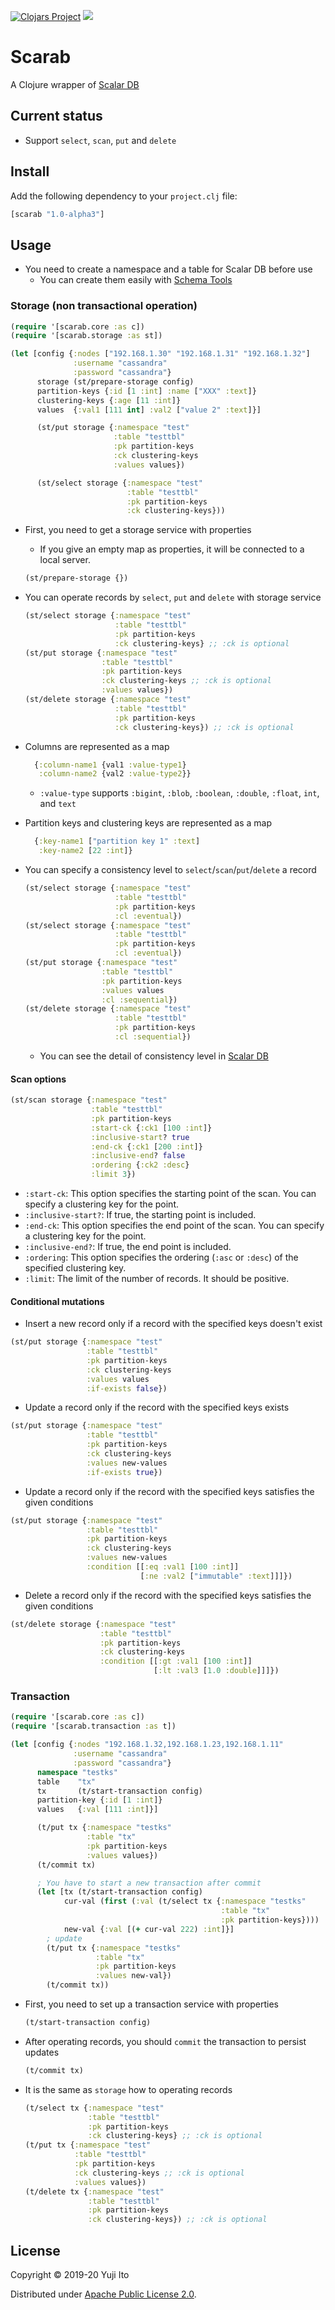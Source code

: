 [![Clojars Project](https://img.shields.io/clojars/v/scarab.svg)](https://clojars.org/scarab)
![](https://github.com/yito88/scarab/workflows/All%20tests/badge.svg)

# Scarab

A Clojure wrapper of [Scalar DB](https://github.com/scalar-labs/scalardb)

## Current status
- Support `select`, `scan`, `put` and `delete`

## Install

Add the following dependency to your `project.clj` file:
```clojure
[scarab "1.0-alpha3"]
```

## Usage

- You need to create a namespace and a table for Scalar DB before use
  - You can create them easily with [Schema Tools](https://github.com/scalar-labs/scalardb/tree/master/tools/schema)

### Storage (non transactional operation)

```clojure
(require '[scarab.core :as c])
(require '[scarab.storage :as st])

(let [config {:nodes ["192.168.1.30" "192.168.1.31" "192.168.1.32"]
              :username "cassandra"
              :password "cassandra"}
      storage (st/prepare-storage config)
      partition-keys {:id [1 :int] :name ["XXX" :text]}
      clustering-keys {:age [11 :int]}
      values  {:val1 [111 int] :val2 ["value 2" :text]}]

      (st/put storage {:namespace "test"
                       :table "testtbl"
                       :pk partition-keys
                       :ck clustering-keys
                       :values values})

      (st/select storage {:namespace "test"
                          :table "testtbl"
                          :pk partition-keys
                          :ck clustering-keys}))
```

- First, you need to get a storage service with properties
  - If you give an empty map as properties, it will be connected to a local server.
  ```clojure
  (st/prepare-storage {})
  ```

- You can operate records by `select`, `put` and `delete` with storage service
  ```clojure
  (st/select storage {:namespace "test"
                      :table "testtbl"
                      :pk partition-keys
                      :ck clustering-keys} ;; :ck is optional
  (st/put storage {:namespace "test"
                   :table "testtbl"
                   :pk partition-keys
                   :ck clustering-keys ;; :ck is optional
                   :values values})
  (st/delete storage {:namespace "test"
                      :table "testtbl"
                      :pk partition-keys
                      :ck clustering-keys}) ;; :ck is optional
  ```

- Columns are represented as a map
  ```clojure
    {:column-name1 {val1 :value-type1}
     :column-name2 {val2 :value-type2}}
  ```
  - `:value-type` supports `:bigint`, `:blob`, `:boolean`, `:double`, `:float`, `int`, and `text`

- Partition keys and clustering keys are represented as a map
  ```clojure
    {:key-name1 ["partition key 1" :text]
     :key-name2 [22 :int]}
  ```

- You can specify a consistency level to `select`/`scan`/`put`/`delete` a record
  ```clojure
  (st/select storage {:namespace "test"
                      :table "testtbl"
                      :pk partition-keys
                      :cl :eventual})
  (st/select storage {:namespace "test"
                      :table "testtbl"
                      :pk partition-keys
                      :cl :eventual})
  (st/put storage {:namespace "test"
                   :table "testtbl"
                   :pk partition-keys
                   :values values
                   :cl :sequential})
  (st/delete storage {:namespace "test"
                      :table "testtbl"
                      :pk partition-keys
                      :cl :sequential})
  ```
  - You can see the detail of consistency level in [Scalar DB](https://scalar-labs.github.io/scalardb/javadoc/com/scalar/database/api/Consistency.html)

#### Scan options
```clojure
(st/scan storage {:namespace "test"
                  :table "testtbl"
                  :pk partition-keys
                  :start-ck {:ck1 [100 :int]}
                  :inclusive-start? true
                  :end-ck {:ck1 [200 :int]}
                  :inclusive-end? false
                  :ordering {:ck2 :desc}
                  :limit 3})
```
- `:start-ck`: This option specifies the starting point of the scan. You can specify a clustering key for the point.
- `:inclusive-start?`: If true, the starting point is included.
- `:end-ck`: This option specifies the end point of the scan. You can specify a clustering key for the point.
- `:inclusive-end?`: If true, the end point is included.
- `:ordering`: This option specifies the ordering (`:asc` or `:desc`) of the specified clustering key.
- `:limit`: The limit of the number of records. It should be positive.

#### Conditional mutations
- Insert a new record only if a record with the specified keys doesn't exist
```clojure
(st/put storage {:namespace "test"
                 :table "testtbl"
                 :pk partition-keys
                 :ck clustering-keys
                 :values values
                 :if-exists false})
```

- Update a record only if the record with the specified keys exists
```clojure
(st/put storage {:namespace "test"
                 :table "testtbl"
                 :pk partition-keys
                 :ck clustering-keys
                 :values new-values
                 :if-exists true})
```

- Update a record only if the record with the specified keys satisfies the given conditions
```clojure
(st/put storage {:namespace "test"
                 :table "testtbl"
                 :pk partition-keys
                 :ck clustering-keys
                 :values new-values
                 :condition [[:eq :val1 [100 :int]]
                             [:ne :val2 ["immutable" :text]]]})
```

- Delete a record only if the record with the specified keys satisfies the given conditions
```clojure
(st/delete storage {:namespace "test"
                    :table "testtbl"
                    :pk partition-keys
                    :ck clustering-keys
                    :condition [[:gt :val1 [100 :int]]
                                [:lt :val3 [1.0 :double]]]})
```

### Transaction

```clojure
(require '[scarab.core :as c])
(require '[scarab.transaction :as t])

(let [config {:nodes "192.168.1.32,192.168.1.23,192.168.1.11"
              :username "cassandra"
              :password "cassandra"}
      namespace "testks"
      table    "tx"
      tx       (t/start-transaction config)
      partition-key {:id [1 :int]}
      values   {:val [111 :int]}]

      (t/put tx {:namespace "testks"
                 :table "tx"
                 :pk partition-keys
                 :values values})
      (t/commit tx)

      ; You have to start a new transaction after commit
      (let [tx (t/start-transaction config)
            cur-val (first (:val (t/select tx {:namespace "testks"
                                               :table "tx"
                                               :pk partition-keys})))
            new-val {:val [(+ cur-val 222) :int]}]
        ; update
        (t/put tx {:namespace "testks"
                   :table "tx"
                   :pk partition-keys
                   :values new-val})
        (t/commit tx))
```

- First, you need to set up a transaction service with properties
  ```clojure
  (t/start-transaction config)
  ```

- After operating records, you should `commit` the transaction to persist updates
  ```clojure
  (t/commit tx)
  ```

- It is the same as `storage` how to operating records
  ```clojure
  (t/select tx {:namespace "test"
                :table "testtbl"
                :pk partition-keys
                :ck clustering-keys} ;; :ck is optional
  (t/put tx {:namespace "test"
             :table "testtbl"
             :pk partition-keys
             :ck clustering-keys ;; :ck is optional
             :values values})
  (t/delete tx {:namespace "test"
                :table "testtbl"
                :pk partition-keys
                :ck clustering-keys}) ;; :ck is optional
  ```

## License

Copyright © 2019-20 Yuji Ito

Distributed under [Apache Public License 2.0](http://www.apache.org/licenses/LICENSE-2.0.html).
